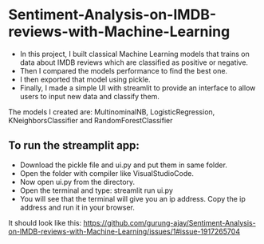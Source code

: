 # Sentiment-Analysis-on-IMDB-reviews-with-Machine-Learning
* In this project, I built classical Machine Learning models that trains on data about IMDB reviews which are classified as positive or negative.
* Then I compared the models performance to find the best one.
* I then exported that model using pickle.
* Finally, I made a simple UI with streamlit to provide an interface to allow users to input new data and classify them.

The models I created are: MultinominalNB, LogisticRegression, KNeighborsClassifier and RandomForestClassifier

## To run the streamplit app:
* Download the pickle file and ui.py and put them in same folder.
* Open the folder with compiler like VisualStudioCode.
* Now open ui.py from the directory.
* Open the terminal and type: streamlit run ui.py
* You will see that the terminal will give you an ip address. Copy the ip address and run it in your browser.

It should look like this:
https://github.com/gurung-ajay/Sentiment-Analysis-on-IMDB-reviews-with-Machine-Learning/issues/1#issue-1917265704
